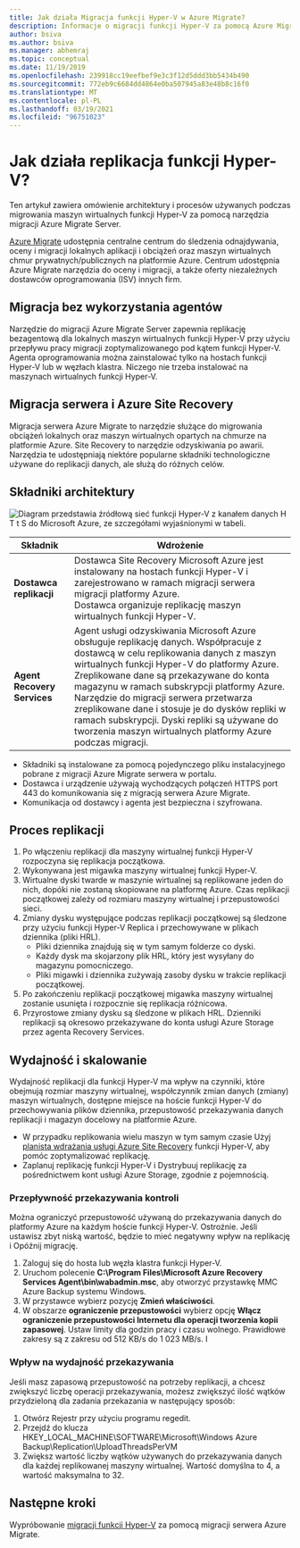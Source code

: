 ```yaml
---
title: Jak działa Migracja funkcji Hyper-V w Azure Migrate?
description: Informacje o migracji funkcji Hyper-V za pomocą Azure Migrate
author: bsiva
ms.author: bsiva
ms.manager: abhemraj
ms.topic: conceptual
ms.date: 11/19/2019
ms.openlocfilehash: 239918cc19eefbef9e3c3f12d5ddd3bb5434b490
ms.sourcegitcommit: 772eb9c6684dd4864e0ba507945a83e48b8c16f0
ms.translationtype: MT
ms.contentlocale: pl-PL
ms.lasthandoff: 03/19/2021
ms.locfileid: "96751023"
---
```

# <a name="how-does-hyper-v-replication-work"></a>Jak działa replikacja funkcji Hyper-V?

Ten artykuł zawiera omówienie architektury i procesów używanych podczas migrowania maszyn wirtualnych funkcji Hyper-V za pomocą narzędzia migracji Azure Migrate Server.

[Azure Migrate](migrate-services-overview.md) udostępnia centralne centrum do śledzenia odnajdywania, oceny i migracji lokalnych aplikacji i obciążeń oraz maszyn wirtualnych chmur prywatnych/publicznych na platformie Azure. Centrum udostępnia Azure Migrate narzędzia do oceny i migracji, a także oferty niezależnych dostawców oprogramowania (ISV) innych firm.

## <a name="agentless-migration"></a>Migracja bez wykorzystania agentów

Narzędzie do migracji Azure Migrate Server zapewnia replikację bezagentową dla lokalnych maszyn wirtualnych funkcji Hyper-V przy użyciu przepływu pracy migracji zoptymalizowanego pod kątem funkcji Hyper-V. Agenta oprogramowania można zainstalować tylko na hostach funkcji Hyper-V lub w węzłach klastra. Niczego nie trzeba instalować na maszynach wirtualnych funkcji Hyper-V.

## <a name="server-migration-and-azure-site-recovery"></a>Migracja serwera i Azure Site Recovery

Migracja serwera Azure Migrate to narzędzie służące do migrowania obciążeń lokalnych oraz maszyn wirtualnych opartych na chmurze na platformie Azure. Site Recovery to narzędzie odzyskiwania po awarii. Narzędzia te udostępniają niektóre popularne składniki technologiczne używane do replikacji danych, ale służą do różnych celów. 


## <a name="architectural-components"></a>Składniki architektury

![Diagram przedstawia źródłową sieć funkcji Hyper-V z kanałem danych H T t S do Microsoft Azure, ze szczegółami wyjaśnionymi w tabeli.](./media/hyper-v-replication-architecture/architecture.png)



**Składnik** | **Wdrożenie** | 
--- | --- 
**Dostawca replikacji** | Dostawca Site Recovery Microsoft Azure jest instalowany na hostach funkcji Hyper-V i zarejestrowano w ramach migracji serwera migracji platformy Azure.<br/> Dostawca organizuje replikację maszyn wirtualnych funkcji Hyper-V.
**Agent Recovery Services** | Agent usługi odzyskiwania Microsoft Azure obsługuje replikację danych. Współpracuje z dostawcą w celu replikowania danych z maszyn wirtualnych funkcji Hyper-V do platformy Azure.<br/> Zreplikowane dane są przekazywane do konta magazynu w ramach subskrypcji platformy Azure. Narzędzie do migracji serwera przetwarza zreplikowane dane i stosuje je do dysków repliki w ramach subskrypcji. Dyski repliki są używane do tworzenia maszyn wirtualnych platformy Azure podczas migracji.

- Składniki są instalowane za pomocą pojedynczego pliku instalacyjnego pobrane z migracji Azure Migrate serwera w portalu.
- Dostawca i urządzenie używają wychodzących połączeń HTTPS port 443 do komunikowania się z migracją serwera Azure Migrate.
- Komunikacja od dostawcy i agenta jest bezpieczna i szyfrowana.


## <a name="replication-process"></a>Proces replikacji

1. Po włączeniu replikacji dla maszyny wirtualnej funkcji Hyper-V rozpoczyna się replikacja początkowa.
2. Wykonywana jest migawka maszyny wirtualnej funkcji Hyper-V.
3. Wirtualne dyski twarde w maszynie wirtualnej są replikowane jeden do nich, dopóki nie zostaną skopiowane na platformę Azure. Czas replikacji początkowej zależy od rozmiaru maszyny wirtualnej i przepustowości sieci.
4. Zmiany dysku występujące podczas replikacji początkowej są śledzone przy użyciu funkcji Hyper-V Replica i przechowywane w plikach dziennika (pliki HRL).
    - Pliki dziennika znajdują się w tym samym folderze co dyski.
    - Każdy dysk ma skojarzony plik HRL, który jest wysyłany do magazynu pomocniczego.
    - Pliki migawki i dziennika zużywają zasoby dysku w trakcie replikacji początkowej.
4. Po zakończeniu replikacji początkowej migawka maszyny wirtualnej zostanie usunięta i rozpocznie się replikacja różnicowa.
5. Przyrostowe zmiany dysku są śledzone w plikach HRL. Dzienniki replikacji są okresowo przekazywane do konta usługi Azure Storage przez agenta Recovery Services.


## <a name="performance-and-scaling"></a>Wydajność i skalowanie

Wydajność replikacji dla funkcji Hyper-V ma wpływ na czynniki, które obejmują rozmiar maszyny wirtualnej, współczynnik zmian danych (zmiany) maszyn wirtualnych, dostępne miejsce na hoście funkcji Hyper-V do przechowywania plików dziennika, przepustowość przekazywania danych replikacji i magazyn docelowy na platformie Azure.

- W przypadku replikowania wielu maszyn w tym samym czasie Użyj [planista wdrażania usługi Azure Site Recovery](../site-recovery/hyper-v-deployment-planner-overview.md) funkcji Hyper-V, aby pomóc zoptymalizować replikację.
- Zaplanuj replikację funkcji Hyper-V i Dystrybuuj replikację za pośrednictwem kont usługi Azure Storage, zgodnie z pojemnością.

### <a name="control-upload-throughput"></a>Przepływność przekazywania kontroli

Można ograniczyć przepustowość używaną do przekazywania danych do platformy Azure na każdym hoście funkcji Hyper-V. Ostrożnie. Jeśli ustawisz zbyt niską wartość, będzie to mieć negatywny wpływ na replikację i Opóźnij migrację.


1. Zaloguj się do hosta lub węzła klastra funkcji Hyper-V.
2. Uruchom polecenie **C:\Program Files\Microsoft Azure Recovery Services Agent\bin\wabadmin.msc**, aby otworzyć przystawkę MMC Azure Backup systemu Windows.
3. W przystawce wybierz pozycję **Zmień właściwości**.
4. W obszarze **ograniczenie przepustowości** wybierz opcję **Włącz ograniczenie przepustowości Internetu dla operacji tworzenia kopii zapasowej**. Ustaw limity dla godzin pracy i czasu wolnego. Prawidłowe zakresy są z zakresu od 512 KB/s do 1 023 MB/s.
I

### <a name="influence-upload-efficiency"></a>Wpływ na wydajność przekazywania

Jeśli masz zapasową przepustowość na potrzeby replikacji, a chcesz zwiększyć liczbę operacji przekazywania, możesz zwiększyć ilość wątków przydzieloną dla zadania przekazania w następujący sposób:

1. Otwórz Rejestr przy użyciu programu regedit.
2. Przejdź do klucza HKEY_LOCAL_MACHINE\SOFTWARE\Microsoft\Windows Azure Backup\Replication\UploadThreadsPerVM
3. Zwiększ wartość liczby wątków używanych do przekazywania danych dla każdej replikowanej maszyny wirtualnej. Wartość domyślna to 4, a wartość maksymalna to 32. 




## <a name="next-steps"></a>Następne kroki

Wypróbowanie [migracji funkcji Hyper-V](tutorial-migrate-hyper-v.md) za pomocą migracji serwera Azure Migrate.
